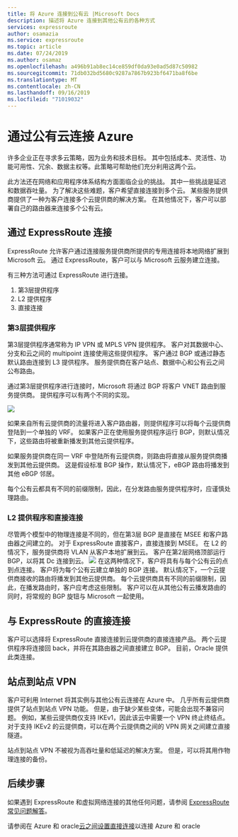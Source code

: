 ```yaml
---
title: 将 Azure 连接到公有云 |Microsoft Docs
description: 描述将 Azure 连接到其他公有云的各种方式
services: expressroute
author: osamazia
ms.service: expressroute
ms.topic: article
ms.date: 07/24/2019
ms.author: osamaz
ms.openlocfilehash: a496b91ab8ec14ce859df0da93e0ad5d87c50982
ms.sourcegitcommit: 71db032bd5680c9287a7867b923bf6471ba8f6be
ms.translationtype: MT
ms.contentlocale: zh-CN
ms.lasthandoff: 09/16/2019
ms.locfileid: "71019032"
---
```

# <a name="connecting-azure-with-public-clouds"></a>通过公有云连接 Azure

许多企业正在寻求多云策略，因为业务和技术目标。 其中包括成本、灵活性、功能可用性、冗余、数据主权等。此策略可帮助他们充分利用这两个云。 

此方法还在网络和应用程序体系结构方面面临企业的挑战。 其中一些挑战是延迟和数据吞吐量。 为了解决这些难题，客户希望直接连接到多个云。 某些服务提供商提供了一种为客户连接多个云提供商的解决方案。 在其他情况下，客户可以部署自己的路由器来连接多个公有云。
## <a name="connectivity-via-expressroute"></a>通过 ExpressRoute 连接
ExpressRoute 允许客户通过连接服务提供商所提供的专用连接将本地网络扩展到 Microsoft 云。 通过 ExpressRoute，客户可以与 Microsoft 云服务建立连接。

有三种方法可通过 ExpressRoute 进行连接。

1. 第3层提供程序
2. L2 提供程序
3. 直接连接

### <a name="layer3-provider"></a>第3层提供程序

第3层提供程序通常称为 IP VPN 或 MPLS VPN 提供程序。 客户对其数据中心、分支和云之间的 multipoint 连接使用这些提供程序。 客户通过 BGP 或通过静态默认路由连接到 L3 提供程序。 服务提供商在客户站点、数据中心和公有云之间公布路由。 
 
通过第3层提供程序进行连接时，Microsoft 将通过 BGP 将客户 VNET 路由到服务提供商。 提供程序可以有两个不同的实现。

![](media/expressroute-connect-azure-to-public-cloud/azure-to-public-clouds-l3.png)

如果来自所有云提供商的流量将进入客户路由器，则提供程序可以将每个云提供商登陆到一个单独的 VRF。 如果客户正在使用服务提供程序运行 BGP，则默认情况下，这些路由将被重新播发到其他云提供程序。 

如果服务提供商在同一 VRF 中登陆所有云提供商，则路由将直接从服务提供商播发到其他云提供商。 这是假设标准 BGP 操作，默认情况下，eBGP 路由将播发到其他 eBGP 邻居。

每个公有云都具有不同的前缀限制，因此，在分发路由服务提供程序时，应谨慎处理路由。

### <a name="layer2-provider-and-direct-connection"></a>L2 提供程序和直接连接

尽管两个模型中的物理连接是不同的，但在第3层 BGP 是直接在 MSEE 和客户路由器之间建立的。 对于 ExpressRoute 直接客户，直接连接到 MSEE。 在 L2 的情况下，服务提供商将 VLAN 从客户本地扩展到云。 客户在第2层网络顶部运行 BGP，以将其 Dc 连接到云。
![](media/expressroute-connect-azure-to-public-cloud/azure-to-public-clouds-l2.png)
在这两种情况下，客户将具有与每个公有云的点到点连接。 客户将为每个公有云建立单独的 BGP 连接。 默认情况下，一个云提供商接收的路由将播发到其他云提供商。 每个云提供商具有不同的前缀限制，因此，在播发路由时，客户应考虑这些限制。 客户可以在从其他公有云播发路由的同时，将常规的 BGP 旋钮与 Microsoft 一起使用。

## <a name="direct-connection-with-expressroute"></a>与 ExpressRoute 的直接连接

客户可以选择将 ExpressRoute 直接连接到云提供商的直接连接产品。 两个云提供程序将连接回 back，并将在其路由器之间直接建立 BGP。 目前，Oracle 提供此类连接。

## <a name="site-to-site-vpn"></a>站点到站点 VPN

客户可利用 Internet 将其实例与其他公有云连接在 Azure 中。 几乎所有云提供商提供了站点到站点 VPN 功能。 但是，由于缺少某些变体，可能会出现不兼容问题。 例如，某些云提供商仅支持 IKEv1，因此该云中需要一个 VPN 终止终结点。 对于支持 IKEv2 的云提供商，可以在两个云提供商之间的 VPN 网关之间建立直接隧道。

站点到站点 VPN 不被视为高吞吐量和低延迟的解决方案。 但是，可以将其用作物理连接的备份。

## <a name="next-steps"></a>后续步骤
如果遇到 ExpressRoute 和虚拟网络连接的其他任何问题，请参阅 [ExpressRoute 常见问题解答][ER-FAQ]。

请参阅在 Azure 和 oracle[云之间设置直接连接][ER-OCI]以连接 Azure 和 oracle

<!--Link References-->
[ER-FAQ]: https://docs.microsoft.com/azure/expressroute/expressroute-faqs
[ER-OCI]: https://docs.microsoft.com/en-us/azure/virtual-machines/workloads/oracle/configure-azure-oci-networking



